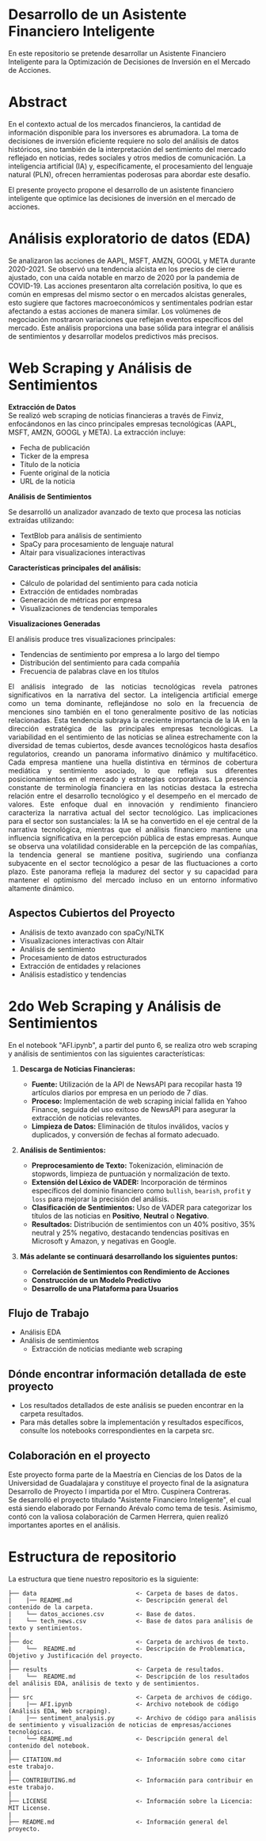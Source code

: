 # Desarrollo de un Asistente Financiero Inteligente

En este repositorio se pretende desarrollar un Asistente Financiero Inteligente para la Optimización de Decisiones de Inversión en el Mercado de Acciones.

# Abstract

En el contexto actual de los mercados financieros, la cantidad de información disponible para los inversores es abrumadora. La toma de decisiones de inversión eficiente requiere no solo del análisis de datos históricos, sino también de la interpretación del sentimiento del mercado reflejado en noticias, redes sociales y otros medios de comunicación. La inteligencia artificial (IA) y, específicamente, el 
procesamiento del lenguaje natural (PLN), ofrecen herramientas poderosas para abordar este desafío.

El presente proyecto propone el desarrollo de un asistente financiero inteligente que optimice las decisiones de inversión en el mercado de acciones.

# Análisis exploratorio de datos (EDA)

Se analizaron las acciones de AAPL, MSFT, AMZN, GOOGL y META durante 2020-2021. Se observó una tendencia alcista en los precios de cierre ajustado, con una caída notable en marzo de 2020 por la pandemia de COVID-19. Las acciones presentaron alta correlación positiva, lo que es común en empresas del mismo sector o en mercados alcistas generales, esto sugiere que factores macroeconómicos y sentimentales podrían estar afectando a estas acciones de manera similar. Los volúmenes de negociación mostraron variaciones que reflejan eventos específicos del mercado. Este análisis proporciona una base sólida para integrar el análisis de sentimientos y desarrollar modelos predictivos más precisos.

# Web Scraping y Análisis de Sentimientos
**Extracción de Datos**  
Se realizó web scraping de noticias financieras a través de Finviz, enfocándonos en las cinco principales empresas tecnológicas (AAPL, MSFT, AMZN, GOOGL y META). La extracción incluye:

- Fecha de publicación
- Ticker de la empresa
- Título de la noticia
- Fuente original de la noticia
- URL de la noticia

**Análisis de Sentimientos**  

Se desarrolló un analizador avanzado de texto que procesa las noticias extraídas utilizando:  

- TextBlob para análisis de sentimiento
- SpaCy para procesamiento de lenguaje natural
- Altair para visualizaciones interactivas

**Características principales del análisis:**  

- Cálculo de polaridad del sentimiento para cada noticia
- Extracción de entidades nombradas
- Generación de métricas por empresa
- Visualizaciones de tendencias temporales

**Visualizaciones Generadas**  

El análisis produce tres visualizaciones principales:  

- Tendencias de sentimiento por empresa a lo largo del tiempo
- Distribución del sentimiento para cada compañía
- Frecuencia de palabras clave en los títulos


<div style="text-align: justify; text-justify: inter-word; margin-right: 0; padding-right: 0; max-width: 100%;">
El análisis integrado de las noticias tecnológicas revela patrones significativos en la narrativa del sector. La inteligencia artificial emerge como un tema dominante, reflejándose no solo en la frecuencia de menciones sino también en el tono generalmente positivo de las noticias relacionadas. Esta tendencia subraya la creciente importancia de la IA en la dirección estratégica de las principales empresas tecnológicas. La variabilidad en el sentimiento de las noticias se alinea estrechamente con la diversidad de temas cubiertos, desde avances tecnológicos hasta desafíos regulatorios, creando un panorama informativo dinámico y multifacético.
Cada empresa mantiene una huella distintiva en términos de cobertura mediática y sentimiento asociado, lo que refleja sus diferentes posicionamientos en el mercado y estrategias corporativas. La presencia constante de terminología financiera en las noticias destaca la estrecha relación entre el desarrollo tecnológico y el desempeño en el mercado de valores. Este enfoque dual en innovación y rendimiento financiero caracteriza la narrativa actual del sector tecnológico.
Las implicaciones para el sector son sustanciales: la IA se ha convertido en el eje central de la narrativa tecnológica, mientras que el análisis financiero mantiene una influencia significativa en la percepción pública de estas empresas. Aunque se observa una volatilidad considerable en la percepción de las compañías, la tendencia general se mantiene positiva, sugiriendo una confianza subyacente en el sector tecnológico a pesar de las fluctuaciones a corto plazo. Este panorama refleja la madurez del sector y su capacidad para mantener el optimismo del mercado incluso en un entorno informativo altamente dinámico.
</div>


## Aspectos Cubiertos del Proyecto

- Análisis de texto avanzado con spaCy/NLTK
- Visualizaciones interactivas con Altair
- Análisis de sentimiento
- Procesamiento de datos estructurados
- Extracción de entidades y relaciones
- Análisis estadístico y tendencias


# 2do Web Scraping y Análisis de Sentimientos

En el notebook "AFI.ipynb", a partir del punto 6, se realiza otro web scraping y análisis de sentimientos con las siguientes características:

1. **Descarga de Noticias Financieras:**
   - **Fuente:** Utilización de la API de NewsAPI para recopilar hasta 19 artículos diarios por empresa en un periodo de 7 días.
   - **Proceso:** Implementación de web scraping inicial fallida en Yahoo Finance, seguida del uso exitoso de NewsAPI para asegurar la extracción de noticias relevantes.
   - **Limpieza de Datos:** Eliminación de títulos inválidos, vacíos y duplicados, y conversión de fechas al formato adecuado.

2. **Análisis de Sentimientos:**
   - **Preprocesamiento de Texto:** Tokenización, eliminación de stopwords, limpieza de puntuación y normalización de texto.
   - **Extensión del Léxico de VADER:** Incorporación de términos específicos del dominio financiero como `bullish`, `bearish`, `profit` y `loss` para mejorar la precisión del análisis.
   - **Clasificación de Sentimientos:** Uso de VADER para categorizar los títulos de las noticias en **Positivo**, **Neutral** o **Negativo**.
   - **Resultados:** Distribución de sentimientos con un 40% positivo, 35% neutral y 25% negativo, destacando tendencias positivas en Microsoft y Amazon, y negativas en Google.

3. **Más adelante se continuará desarrollando los siguientes puntos:**
   - **Correlación de Sentimientos con Rendimiento de Acciones**
   - **Construcción de un Modelo Predictivo**
   - **Desarrollo de una Plataforma para Usuarios**

## Flujo de Trabajo
- Análisis EDA
- Análisis de sentimientos
  - Extracción de noticias mediante web scraping

## Dónde encontrar información detallada de este proyecto
* Los resultados detallados de este análisis se pueden encontrar en la carpeta resultados.  
* Para más detalles sobre la implementación y resultados específicos, consulte los notebooks correspondientes en la carpeta src.

## Colaboración en el proyecto  
Este proyecto forma parte de la Maestría en Ciencias de los Datos de la Universidad de Guadalajara y constituye el proyecto final de la asignatura Desarrollo de Proyecto I impartida por el Mtro. Cuspinera Contreras.  
Se desarrolló el proyecto titulado "Asistente Financiero Inteligente", el cual está siendo elaborado por Fernando Arévalo como tema de tesis. Asimismo, contó con la valiosa colaboración de Carmen Herrera, quien realizó importantes aportes en el análisis.

# Estructura de repositorio

La estructura que tiene nuestro repositorio es la siguiente:
    
    ├── data                            <- Carpeta de bases de datos.  
    |    |── README.md                  <- Descripción general del contenido de la carpeta.
    |    └── datos_acciones.csv         <- Base de datos.  
    |    └── tech_news.csv              <- Base de datos para análisis de texto y sentimientos.  
    |      
    ├── doc                             <- Carpeta de archivos de texto.
    |    └──  README.md                 <- Descripción de Problematica, Objetivo y Justificación del proyecto.
    |
    ├── results                         <- Carpeta de resultados.  
    |    └──  README.md                 <- Descripción de los resultados del análisis EDA, análisis de texto y de sentimientos.
    |  
    ├── src                             <- Carpeta de archivos de código.    
    |    |── AFI.ipynb                  <- Archivo notebook de código (Análisis EDA, Web scraping).
    |    |── sentiment_analysis.py      <- Archivo de código para análisis de sentimiento y visualización de noticias de empresas/acciones tecnológicas.
    |    └── README.md                  <- Descripción general del contenido del notebook.
    |  
    ├── CITATION.md                     <- Información sobre como citar este trabajo.  
    |  
    ├── CONTRIBUTING.md                 <- Información para contribuir en este trabajo.  
    |   
    ├── LICENSE                         <- Información sobre la Licencia: MIT License.  
    |  
    ├── README.md                       <- Información general del proyecto.
